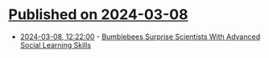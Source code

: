 # [Published on 2024-03-08](index.md)

* [2024-03-08, 12:22:00](https://soylentnews.org/article.pl?sid=24/03/07/206237&from=rss) - [Bumblebees Surprise Scientists With Advanced Social Learning Skills](https://soylentnews.org/article.pl?sid=24/03/07/206237&from=rss)
